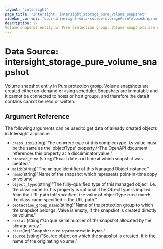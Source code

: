 ```yaml
---
layout: "intersight"
page_title: "Intersight: intersight_storage_pure_volume_snapshot"
sidebar_current: "docs-intersight-data-source-storagePureVolumeSnapshot"
description: |-
Volume snapshot entity in Pure protection group. Volume snapshots are created either on-demand or using scheduler. Snapshots are immutable and it cannot be connected to hosts or host groups, and therefore the data it contains cannot be read or written.
---
```


# Data Source: intersight_storage_pure_volume_snapshot
Volume snapshot entity in Pure protection group. Volume snapshots are created either on-demand or using scheduler. Snapshots are immutable and it cannot be connected to hosts or host groups, and therefore the data it contains cannot be read or written.
## Argument Reference
The following arguments can be used to get data of already created objects in Intersight appliance:
* `class_id`:(string)"The concrete type of this complex type. Its value must be the same as the 'objectType' property.\nThe OpenAPI document references this property as a discriminator value."
* `created_time`:(string)"Exact date and time at which snapshot was created."
* `moid`:(string)"The unique identifier of this Managed Object instance."
* `name`:(string)"Name of the snapshot which represents point-in-time copy of volume."
* `object_type`:(string)"The fully-qualified type of this managed object, i.e. the class name.\nThis property is optional. The ObjectType is implied from the URL path.\nIf specified, the value of objectType must match the class name specified in the URL path."
* `protection_group_name`:(string)"Name of the protection group to which the snapshot belongs. Value is empty, if the snapshot is created directly on volume."
* `serial`:(string)"Unique serial number of the snapshot allocated by the storage array."
* `size`:(int)"Snapshot size represented in bytes."
* `source`:(string)"Source object on which the snapshot is created. It is the name of the originating volume."
